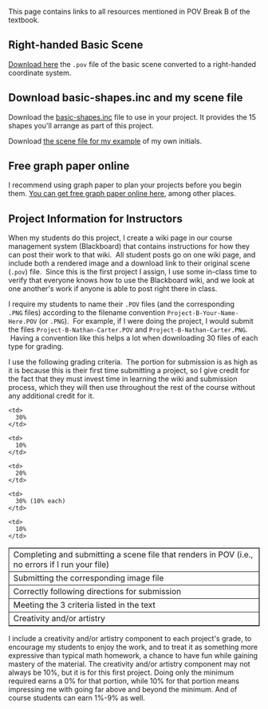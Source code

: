 
This page contains links to all resources mentioned in POV Break B of the
textbook.

## Right-handed Basic Scene

[Download here](files/right-handed-basic-scene.pov) the `.pov` file of the
basic scene converted to a right-handed coordinate system.

## Download basic-shapes.inc and my scene file

Download the [basic-shapes.inc](files/basic-shapes.inc) file to use in your
project. It provides the 15 shapes you'll arrange as part of this project.

Download [the scene file for my example](files/project-1-example-ncc.pov) of
my own initials.

## Free graph paper online

I recommend using graph paper to plan your projects before you begin them.
[You can get free graph paper online
here](http://incompetech.com/graphpaper/), among other places.

## Project Information for Instructors

When my students do this project, I create a wiki page in our course
management system (Blackboard) that contains instructions for how they can
post their work to that wiki.  All student posts go on one wiki page, and
include both a rendered image and a download link to their original scene
(`.pov`) file.  Since this is the first project I assign, I use some
in-class time to verify that everyone knows how to use the Blackboard wiki,
and we look at one another's work if anyone is able to post right there in
class.

I require my students to name their `.POV` files (and the corresponding
`.PNG` files) according to the filename convention
`Project-B-Your-Name-Here.POV` (or `.PNG`).  For example, if I were doing
the project, I would submit the files `Project-B-Nathan-Carter.POV` and
`Project-B-Nathan-Carter.PNG`.  Having a convention like this helps a lot
when downloading 30 files of each type for grading.

I use the following grading criteria.  The portion for submission is as high as it is because this is their first time submitting a project, so I give credit for the fact that they must invest time in learning the wiki and submission process, which they will then use throughout the rest of the course without any additional credit for it.

<table border="1" cellspacing="0" cellpadding="5">
  <tr>
    <td>
      Completing and submitting a scene file that renders in POV (i.e., no errors if I run your file)
    </td>

    <td>
      30%
    </td>
  </tr>

  <tr>
    <td>
      Submitting the corresponding image file
    </td>

    <td>
      10%
    </td>
  </tr>

  <tr>
    <td>
      Correctly following directions for submission
    </td>

    <td>
      20%
    </td>
  </tr>

  <tr>
    <td>
      Meeting the 3 criteria listed in the text
    </td>

    <td>
      30% (10% each)
    </td>
  </tr>

  <tr>
    <td>
      Creativity and/or artistry
    </td>

    <td>
      10%
    </td>
  </tr>
</table>

I include a creativity and/or artistry component to each project's grade, to
encourage my students to enjoy the work, and to treat it as something more
expressive than typical math homework, a chance to have fun while gaining
mastery of the material. The creativity and/or artistry component may not
always be 10%, but it is for this first project. Doing only the minimum
required earns a 0% for that portion, while 10% for that portion means
impressing me with going far above and beyond the minimum. And of course
students can earn 1%-9% as well.
